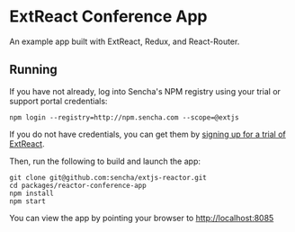 # ExtReact Conference App

An example app built with ExtReact, Redux, and React-Router.

## Running

If you have not already, log into Sencha's NPM registry using your trial or support portal credentials:

```
npm login --registry=http://npm.sencha.com --scope=@extjs
```

If you do not have credentials, you can get them by [signing up for a trial of ExtReact](http://sencha.com/extreact).

Then, run the following to build and launch the app:

```
git clone git@github.com:sencha/extjs-reactor.git
cd packages/reactor-conference-app
npm install
npm start
```

You can view the app by pointing your browser to [http://localhost:8085](http://localhost:8085)
